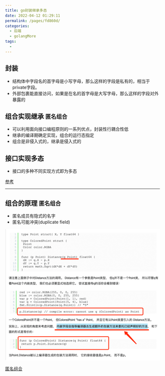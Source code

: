 ```yaml
---
title: go封装继承多态
date: 2022-04-12 01:29:11
permalink: /pages/fd860d/
categories:
  - 后端
  - golangMore
tags:
  - 
---
```



## 封装
  * 结构体中字段名的首字母是小写字母，那么这样的字段是私有的，相当于private字段。
  * 外部包裹能直接访问，如果是在名的首字母是大写字母，那么这样的字段对外暴露的 

## 组合实现继承 `匿名组合`
  * 可以利用面向接口编程原则的一系列优点，封装性行耦合性低
  * 继承的编译期确定实现，组合的运行态指定
  * 组合是非侵入式的，继承是侵入式的

## 接口实现多态
  * 接口的多种不同实现方式即为多态

[参考](https://blog.csdn.net/baolingye/article/details/111166714)

---

## 组合的原理 `匿名组合`
  * 匿名成员有隐式的名字
  * 匿名可能冲突(duplicate field)

<img src="./minilet/image-20220412015846104.png" alt="image-20220412015846104" style="zoom:80%;" />



[匿名组合](https://www.jb51.net/article/146333.htm)